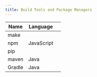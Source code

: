 ```yaml
---
title: Build Tools and Package Managers
---
```


| Name   | Language   |   |
|--------|------------|---|
| make   |            |   |
| npm    | JavaScript |   |
| pip    |            |   |
| maven  | Java       |   |
| Gradle | Java       |   |

